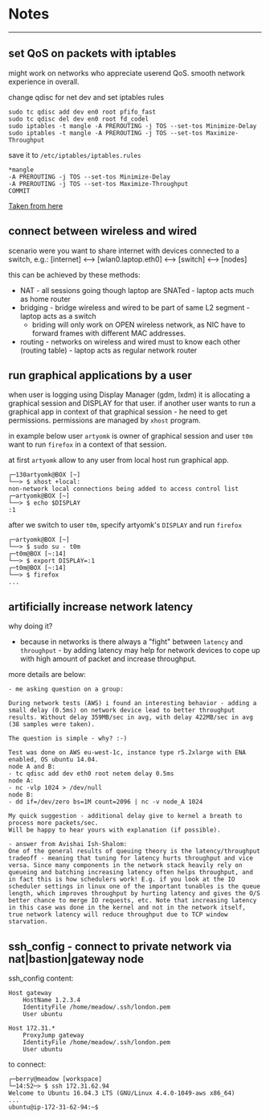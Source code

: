 # Notes
-------

## set QoS on packets with iptables

might work on networks who appreciate userend QoS. smooth network experience in overall.

change qdisc for net dev and set iptables rules
```
sudo tc qdisc add dev en0 root pfifo_fast
sudo tc qdisc del dev en0 root fd_codel
sudo iptables -t mangle -A PREROUTING -j TOS --set-tos Minimize-Delay
sudo iptables -t mangle -A PREROUTING -j TOS --set-tos Maximize-Throughput
```

save it to `/etc/iptables/iptables.rules`
```
*mangle
-A PREROUTING -j TOS --set-tos Minimize-Delay
-A PREROUTING -j TOS --set-tos Maximize-Throughput
COMMIT
```

[Taken from here](https://debian-handbook.info/browse/stable/sect.quality-of-service.html)

## connect between wireless and wired

scenario were you want to share internet with devices connected to a switch, e.g.:
  [internet] <--> [wlan0.laptop.eth0] <--> [switch] <--> [nodes]

this can be achieved by these methods:
- NAT       - all sessions going though laptop are SNATed - laptop acts much as home router 
- bridging  - bridge wireless and wired to be part of same L2 segment - laptop acts as a switch
  - briding will only work on OPEN wireless network, as NIC have to forward frames with different MAC addresses.
- routing   - networks on wireless and wired must to know each other (routing table) - laptop acts as regular network router

## run graphical applications by a user
when user is logging using Display Manager (gdm, lxdm) it is allocating a graphical session and DISPLAY for that user.
if another user wants to run a graphical app in context of that graphical session - he need to get permissions.
permissions are managed by `xhost` program.

in example below user `artyomk` is owner of graphical session and user `t0m` want to run `firefox` in a context of that session.

at first `artyomk` allow to any user from local host run graphical app.
```
┌─130artyomk@BOX [~]
└──> $ xhost +local:
non-network local connections being added to access control list
┌─artyomk@BOX [~]
└──> $ echo $DISPLAY
:1
```

after we switch to user `t0m`, specify artyomk's `DISPLAY` and run `firefox`
```
┌─artyomk@BOX [~]
└──> $ sudo su - t0m
┌─t0m@BOX [~:14]
└──> $ export DISPLAY=:1
┌─t0m@BOX [~:14]
└──> $ firefox
...
```

## artificially increase network latency

why doing it?
- because in networks is there always a "fight" between `latency` and `throughput` - by adding latency may help for network devices to cope up with high amount of packet and increase throughput.

more details are below:
```
- me asking question on a group:

During network tests (AWS) i found an interesting behavior - adding a small delay (0.5ms) on network device lead to better throughput results. Without delay 359MB/sec in avg, with delay 422MB/sec in avg (38 samples were taken).

The question is simple - why? :-)

Test was done on AWS eu-west-1c, instance type r5.2xlarge with ENA enabled, OS ubuntu 14.04.
node A and B:
- tc qdisc add dev eth0 root netem delay 0.5ms
node A:
- nc -vlp 1024 > /dev/null
node B:
- dd if=/dev/zero bs=1M count=2096 | nc -v node_A 1024

My quick suggestion - additional delay give to kernel a breath to process more packets/sec.
Will be happy to hear yours with explanation (if possible).

- answer from Avishai Ish-Shalom:
One of the general results of queuing theory is the latency/throughput tradeoff - meaning that tuning for latency hurts throughput and vice versa. Since many components in the network stack heavily rely on queueing and batching increasing latency often helps throughput, and in fact this is how schedulers work! E.g. if you look at the IO scheduler settings in linux one of the important tunables is the queue length, which improves throughput by hurting latency and gives the O/S better chance to merge IO requests, etc. Note that increasing latency in this case was done in the kernel and not in the network itself, true network latency will reduce throughput due to TCP window starvation.
```

## ssh_config - connect to private network via nat|bastion|gateway node

ssh_config content:
```
Host gateway
    HostName 1.2.3.4
    IdentityFile /home/meadow/.ssh/london.pem
    User ubuntu

Host 172.31.*
    ProxyJump gateway
    IdentityFile /home/meadow/.ssh/london.pem
    User ubuntu
```

to connect:
```
┌─berry@meadow [workspace]
└─14:52─> $ ssh 172.31.62.94
Welcome to Ubuntu 16.04.3 LTS (GNU/Linux 4.4.0-1049-aws x86_64)
...
ubuntu@ip-172-31-62-94:~$
```
